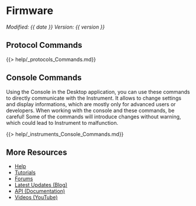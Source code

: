 # Firmware
*<span class="text-muted">Modified:</span> {{ date }}
<span class="text-muted">Version:</span> {{ version }}*

## Protocol Commands
{{> help/_protocols_Commands.md}}

## Console Commands

Using the Console in the Desktop application, you can use these commands to directly communicate with the Instrument. It allows to change settings and display informations, which are mostly only for advanced users or developers. When working with the console and these commands, be careful! Some of the commands will introduce changes without warning, which could lead to Instrument to malfunction.

{{> help/_instruments_Console_Commands.md}}

## More Resources

+ [Help](https://photosynq.org/help)
+ [Tutorials](https://photosynq.org/tutorials)
+ [Forums](https://photosynq.org/forums)
+ [Latest Updates (Blog)](https://blog.photosynq.org/)
+ [API (Documentation)](https://photosynq.org/rdoc)
+ [Videos (YouTube)](https://www.youtube.com/channel/UCvJrVf_OUX8ukD01AjmDwSg)